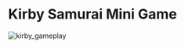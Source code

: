 # Kirby Samurai Mini Game

![kirby_gameplay](https://user-images.githubusercontent.com/21044999/59083258-e9876980-88b3-11e9-88fe-398de4ee7191.gif)
